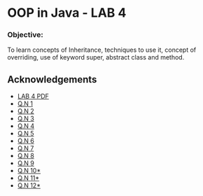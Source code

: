 
# OOP in Java  - LAB 4

### Objective:
To learn concepts of Inheritance, techniques to use it, concept of overriding, use of keyword
super, abstract class and method.

## Acknowledgements

 - [LAB 4 PDF](https://github.com/pray3m/JavaPrograms/blob/main/LAB4/lab%204(Inheritance).pdf)
 - [Q.N 1](https://github.com/pray3m/JavaPrograms/blob/main/LAB4/SimpleInheritance.java)
 - [Q.N 2](https://github.com/pray3m/JavaPrograms/blob/main/LAB4/MultilevelInheritance.java)
 - [Q.N 3](https://github.com/pray3m/JavaPrograms/blob/main/LAB4/HierarchicalInheritance.java)
 - [Q.N 4](https://github.com/pray3m/JavaPrograms/blob/main/LAB4/Inheritance.java)
 - [Q.N 5](https://github.com/pray3m/JavaPrograms/blob/main/LAB4/InheritanceDemo.java)
 - [Q.N 6](https://github.com/pray3m/JavaPrograms/blob/main/LAB4/SuperKey.java)
 - [Q.N 7](https://github.com/pray3m/JavaPrograms/blob/main/LAB4/superMethod.java)
 - [Q.N 8](https://github.com/pray3m/JavaPrograms/blob/main/LAB4/SuperConstructor.java)
 - [Q.N 9](https://github.com/pray3m/JavaPrograms/blob/main/LAB4/OrderOfConstructor.java)
 - [Q.N 10*](https://github.com/pray3m/JavaPrograms/blob/main/LAB4/BoxDemo.java)
 - [Q.N 11*](https://github.com/pray3m/JavaPrograms/blob/main/LAB4/BoxDemo.java)
 - [Q.N 12*](https://github.com/pray3m/JavaPrograms/blob/main/LAB4/BoxDemo.java)


